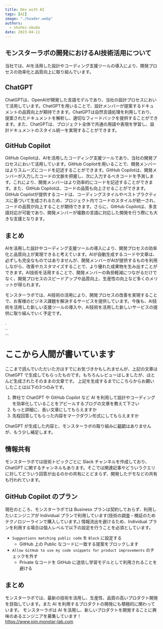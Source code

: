 ```yaml
---
title: Dev with AI
tags: [AI]
image: "./header.webp"
authors:
  - shuhei-okuda
date: 2023-04-11
---
```


## モンスターラボの開発におけるAI技術活用について

当社では、AIを活用した設計やコーディング支援ツールの導入により、開発プロセスの効率化と品質向上に取り組んでいます。

## ChatGPT

ChatGPTは、OpenAIが開発した言語モデルであり、当社の設計プロセスにおいて活用しています。ChatGPTを用いることで、設計メンバーが提案するドキュメントの品質向上が期待できます。ChatGPTは自然言語処理を利用しており、提案されたドキュメントを解析し、適切なフィードバックを提供することができます。また、ChatGPTは、プロジェクト全体で共通の用語や表現を学習し、設計ドキュメントのスタイル統一を実現することができます。

## GitHub Copilot

GitHub Copilotは、AIを活用したコーディング支援ツールであり、当社の開発プロセスにおいて活用しています。GitHub Copilotを用いることで、開発メンバーはよりスムーズにコードを記述することができます。GitHub Copilotは、開発メンバーが入力したコードの文脈を把握し、次に入力するべきコードを予測します。これにより、開発メンバーはより効率的にコードを記述することができます。また、GitHub Copilotは、コードの品質も向上させることができます。GitHub Copilotが提供するコードは、コーディングスタイルやベストプラクティスに基づいて生成されるため、プロジェクト内でコードのスタイルが統一され、コードの品質が向上することが期待できます。さらに、GitHub Copilotは、多言語対応が可能であり、開発メンバーが複数の言語に対応した開発を行う際にも大きな支援となります。

## まとめ

AIを活用した設計やコーディング支援ツールの導入により、開発プロセスの効率化と品質向上が実現できると考えています。AIが自動生成するコードや文章は、必ずしも完全なものではありませんが、開発メンバーがAIが提供するものを利用しながら、改善やカスタマイズすることで、より優れた成果物を生み出すことができます。AI技術を活用することで、開発メンバーの負担軽減につながるだけでなく、開発プロセスのスピードアップや品質向上、生産性の向上など多くのメリットが得られます。

モンスターラボでは、AI技術の活用により、開発プロセスの改善を実現することで、お客様のビジネス課題を解決するサービスを提供しています。今後も、AI技術を活用した新しい支援ツールの導入や、AI技術を活用した新しいサービスの提供に取り組んでいく予定です。

.<br>
..<br>
...

# ここから人間が書いています

ここまで読んでいただいた方はすでにお気づきかもしれませんが、上記の文章は ChatGPT で生成してもらったものです。もちろんレビューはしましたが、ほとんど生成されたそのままの文章です。
上記を生成するまでにこちらからお願いしたことは以下の3つのみです。

1. 弊社で ChatGPT や GitHub Copilot など AI を利用して設計やコーディングを効率化していることをアピールするブログの文章を教えて下さい
2. もっと詳細に、長い文章にしてもらえますか
3. 先程回答してもらった内容をマークダウン形式にしてもらえますか

ChatGPT が生成した内容と、モンスターラボの取り組みに齟齬はありませんが、もう少し補足します。

## 情報共有

モンスターラボでは技術トピックごとに Slack チャンネルを作成しており、ChatGPT に関するチャンネルもあります。そこでは関連記事やどういうクエリに対してどういう回答が出るのかの共有にとどまらず、開発したデモなどの共有も行われています。

## GitHub Copilot のプラン

現在のところ、モンスターラボでは Business プランは契約しておらず、利用したいエンジニアが Individual プランで利用しています(技術の調査・検証のためテクノロジーラインで購入しています。)
情報流出を避けるため、Individual プランを利用する場合は個人レベルで以下の設定を行うことを必須としています。

- `Suggestions matching public code` を `Block` に設定する
  - GitHub 上の Public なコードに一致する提案をブロックします
- `Allow GitHub to use my code snippets for product improvements` のチェックを外す
  - Private なコードを GitHub に送信し学習モデルとして利用されることを避ける

## まとめ

モンスターラボでは、最新の技術を活用し、生産性、品質の高いプロダクト開発を目指しています。また AI を利用するプロダクトの開発にも積極的に関わっています。
モンスターラボは AI を活用し、新しいプロダクトを開発することに興味のあるエンジニアを募集しています！<br>
https://www.join.monstar-lab.com
